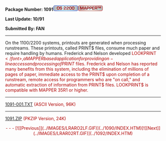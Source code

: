 <x-sas-window top="66" bottom="768" left="8" right="538">



<b>Package Number: 1091</b>![](../IMAGES/OS2200.JPG)![](../IMAGES/MAPPER.JPG)


<b>Last Update: 10/91</b>


<b>Submitted By: FAN</b>


&#10;
- - -
On the 1100/2200 systems, printouts are generated when processing
runstreams. These printouts, called PRINT$ files, consume much paper
and require handling by humans. Frederick and Nelson developed <font color="#AF0000">LOOKPRINT$</font>, a MAPPER based application for
providing on-line access and processing of PRINT$ files. Frederick
and Nelson has reported many benefits from this system, including the
elimination of millions of pages of paper, immediate access to the
PRINT$ upon completion of a runstream, remote access for programmers
who are "on call," and automatic extraction of information from
PRINT$ files. <font color="#AF0000">LOOKPRINT$</font> is compatible
with MAPPER 35R1 or higher.


&#10;
- - -
[1091-001.TXT](1091-001.TXT) (ASCII Version, 96K)


&#10;
- - -
[1091.ZIP](1091.ZIP) (PKZIP Version, 24K)

<center>
- - -
[![[Previous]](../IMAGES/LRARO2LF.GIF)](../1090/INDEX.HTM)[![[Next]](../IMAGES/LRAR02RT.GIF)](../1092/INDEX.HTM)
</center>


</x-sas-window>